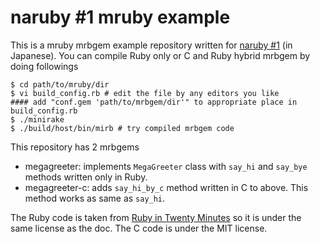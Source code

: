 naruby #1 mruby example
=======================

This is a mruby mrbgem example repository written for [naruby #1](https://naruby.connpass.com/event/70718/) (in Japanese). You can compile Ruby only or C and Ruby hybrid mrbgem by doing followings

```shellsession
$ cd path/to/mruby/dir
$ vi build_config.rb # edit the file by any editors you like
#### add "conf.gem 'path/to/mrbgem/dir'" to appropriate place in build_config.rb
$ ./minirake
$ ./build/host/bin/mirb # try compiled mrbgem code
```

This repository has 2 mrbgems

- megagreeter: implements `MegaGreeter` class with `say_hi` and `say_bye` methods written only in Ruby.
- megagreeter-c: adds `say_hi_by_c` method written in C to above. This method works as same as `say_hi`.

The Ruby code is taken from [Ruby in Twenty Minutes](https://www.ruby-lang.org/en/documentation/quickstart/) so it is under the same license as the doc. The C code is under the MIT license.

